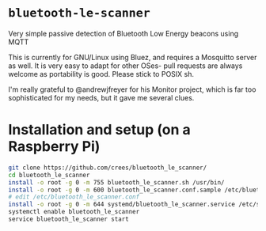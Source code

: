 `bluetooth-le-scanner`
======

Very simple passive detection of Bluetooth Low Energy beacons using MQTT

This is currently for GNU/Linux using Bluez, and requires a Mosquitto
server as well.  It is very easy to adapt for other OSes- pull requests
are always welcome as portability is good.  Please stick to POSIX sh.

I'm really grateful to @andrewjfreyer for his Monitor project, which is
far too sophisticated for my needs, but it gave me several clues.

# Installation and setup (on a Raspberry Pi)

```bash
git clone https://github.com/crees/bluetooth_le_scanner/
cd bluetooth_le_scanner
install -o root -g 0 -m 755 bluetooth_le_scanner.sh /usr/bin/
install -o root -g 0 -m 600 bluetooth_le_scanner.conf.sample /etc/bluetooth_le_scanner.conf
# edit /etc/bluetooth_le_scanner.conf
install -o root -g 0 -m 644 systemd/bluetooth_le_scanner.service /etc/systemd/system/
systemctl enable bluetooth_le_scanner
service bluetooth_le_scanner start
```
